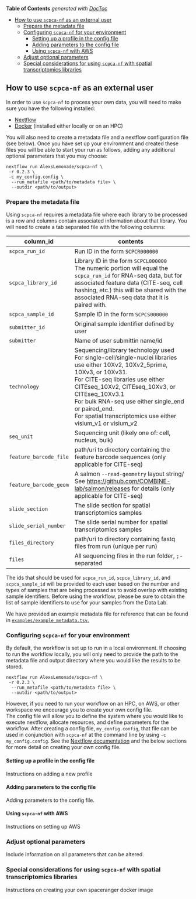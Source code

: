 <!-- START doctoc generated TOC please keep comment here to allow auto update -->
<!-- DON'T EDIT THIS SECTION, INSTEAD RE-RUN doctoc TO UPDATE -->
**Table of Contents**  *generated with [DocToc](https://github.com/thlorenz/doctoc)*

- [How to use `scpca-nf` as an external user](#how-to-use-scpca-nf-as-an-external-user)
  - [Prepare the metadata file](#prepare-the-metadata-file)
  - [Configuring `scpca-nf` for your environment](#configuring-scpca-nf-for-your-environment)
    - [Setting up a profile in the config file](#setting-up-a-profile-in-the-config-file)
    - [Adding parameters to the config file](#adding-parameters-to-the-config-file)
    - [Using `scpca-nf` with AWS](#using-scpca-nf-with-aws)
  - [Adjust optional parameters](#adjust-optional-parameters)
  - [Special considerations for using `scpca-nf` with spatial transcriptomics libraries](#special-considerations-for-using-scpca-nf-with-spatial-transcriptomics-libraries)

<!-- END doctoc generated TOC please keep comment here to allow auto update -->

## How to use `scpca-nf` as an external user 

In order to use `scpca-nf` to process your own data, you will need to make sure you have the following installed: 

- [Nextflow](https://www.nextflow.io/docs/latest/getstarted.html#installation)
- [Docker](https://docs.docker.com/get-started/#download-and-install-docker) (installed either locally or on an HPC)

You will also need to create a metadata file and a nextflow configuration file (see below).
Once you have set up your environment and created these files you will be able to start your run as follows, adding any additional optional parameters that you may choose: 

```
nextflow run AlexsLemonade/scpca-nf \
 -r 0.2.3 \
 -c my_config.config \
  --run_metafile <path/to/metadata file> \
  --outdir <path/to/output>
```

### Prepare the metadata file 

Using `scpca-nf` requires a metadata file where each library to be processed is a row and columns contain associated information about that library. 
You will need to create a tab separated file with the following columns: 

| column_id       | contents                                                       |
|-----------------|----------------------------------------------------------------|
| `scpca_run_id`    | Run ID in the form `SCPCR000000`                               |
| `scpca_library_id` | Library ID in the form `SCPCL000000` <br> The numeric portion will equal the `scpca_run_id` for RNA-seq data, but for associated feature data (CITE-seq, cell hashing, etc.) this will be shared with the associated RNA-seq data that it is paired with.|
| `scpca_sample_id` | Sample ID in the form `SCPCS000000`                            |
| `submitter_id`    | Original sample identifier defined by user                     |
| `submitter`       | Name of user submittin name/id                                 |
| `technology`      | Sequencing/library technology used <br> For single-cell/single-nuclei libraries use either 10Xv2, 10Xv2_5prime, 10Xv3, or 10Xv31. <br> For CITE-seq libraries use either CITEseq_10Xv2, CITEseq_10Xv3, or CITEseq_10Xv3.1 <br> For bulk RNA-seq use either single_end or paired_end. <br> For spatial transcriptomics use either visium_v1 or visium_v2      |
| `seq_unit`        | Sequencing unit (likely one of: cell, nucleus, bulk)           |
| `feature_barcode_file` | path/uri to directory containing the feature barcode sequences (only applicable for CITE-seq)  |	
| `feature_barcode_geom` | A salmon `--read-geometry` layout string/ See https://github.com/COMBINE-lab/salmon/releases for details (only applicable for CITE-seq) |
| `slide_section`   | The slide section for spatial transcriptomics samples               |
| `slide_serial_number` | The slide serial number for spatial transcriptomics samples     |
| `files_directory` | path/uri to directory containing fastq files from run (unique per run) |
| `files`           | All sequencing files in the run folder, `;`-separated              |

The ids that should be used for `scpca_run_id`, `scpca_library_id`, and `scpca_sample_id` will be provided to each user based on the number and types of samples that are being processed as to avoid overlap with existing sample identifiers. 
Before using the workflow, please be sure to obtain the list of sample identifiers to use for your samples from the Data Lab. 

We have provided an example metadata file for reference that can be found in [`examples/example_metadata.tsv`.](examples/example_metadata.tsv)

### Configuring `scpca-nf` for your environment

By default, the workflow is set up to run in a local environment. 
If choosing to run the workflow locally, you will only need to provide the path to the metadata file and output directory where you would like the results to be stored. 

```
nextflow run AlexsLemonade/scpca-nf \
 -r 0.2.3 \
  --run_metafile <path/to/metadata file> \
  --outdir <path/to/output>
```

However, if you need to run your workflow on an HPC, on AWS, or other workspace we encourage you to create your own config file.  
The config file will allow you to define the system where you would like to execute nextflow, allocate resources, and define parameters for the workflow. 
After creating a config file, `my_config.config`, that file can be used in conjunction with `scpca-nf` at the command line by using `-c my_config.config`. 
See the [Nextflow documentation](https://www.nextflow.io/docs/latest/config.html) and the below sections for more detail on creating your own config file. 

#### Setting up a profile in the config file
Instructions on adding a new profile

#### Adding parameters to the config file
Adding parameters to the config file. 

#### Using `scpca-nf` with AWS
Instructions on setting up AWS

### Adjust optional parameters

Include information on all parameters that can be altered. 

### Special considerations for using `scpca-nf` with spatial transcriptomics libraries 

Instructions on creating your own spaceranger docker image
